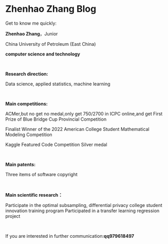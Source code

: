 # Zhenhao Zhang Blog

Get to know me quickly:

**Zhenhao Zhang**，Junior

China University of Petroleum (East China)

**computer science and technology**

<br>

**Research direction:**

Data science, applied statistics, machine learning

<br>

**Main competitions:**

ACMer,but no get no medal,only get 750/2700 in ICPC online,and get First Prize of Blue Bridge Cup Provincial Competition

Finalist Winner of the 2022 American College Student Mathematical Modeling Competition

Kaggle Featured Code Competition Silver medal

<br>

**Main patents:**

Three items of software copyright

<br>

**Main scientific research：**

Participate in the optimal subsampling, differential privacy college student innovation training program
Participated in a transfer learning regression project

<br>

If you are interested in further communication:**qq979618497**

